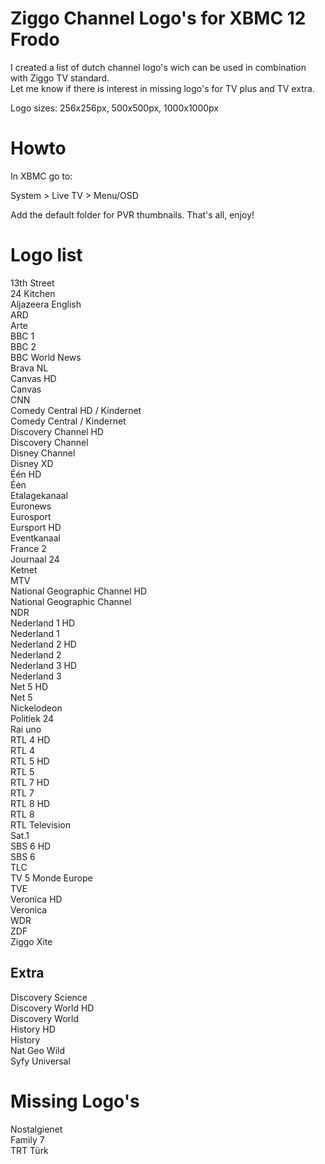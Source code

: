 Ziggo Channel Logo's for XBMC 12 Frodo
======================================
I created a list of dutch channel logo's wich can be used in combination with Ziggo TV standard.<br/>
Let me know if there is interest in missing logo's for TV plus and TV extra.

Logo sizes:
256x256px,
500x500px,
1000x1000px


Howto
=====
In XBMC go to:

  System > Live TV > Menu/OSD

Add the default folder for PVR thumbnails.
That's all, enjoy!


Logo list
=========
13th Street<br/>
24 Kitchen<br/>
Aljazeera English<br/>
ARD<br/>
Arte<br/>
BBC 1<br/>
BBC 2<br/>
BBC World News<br/>
Brava NL<br/>
Canvas HD<br/>
Canvas<br/>
CNN<br/>
Comedy Central HD / Kindernet<br/>
Comedy Central / Kindernet<br/>
Discovery Channel HD<br/>
Discovery Channel<br/>
Disney Channel<br/>
Disney XD<br/>
Één HD<br/>
Één<br/>
Etalagekanaal<br/>
Euronews<br/>
Eurosport<br/>
Eursport HD<br/>
Eventkanaal<br/>
France 2<br/>
Journaal 24<br/>
Ketnet<br/>
MTV<br/>
National Geographic Channel HD<br/>
National Geographic Channel<br/>
NDR<br/>
Nederland 1 HD<br/>
Nederland 1<br/>
Nederland 2 HD<br/>
Nederland 2<br/>
Nederland 3 HD<br/>
Nederland 3<br/>
Net 5 HD<br/>
Net 5<br/>
Nickelodeon<br/>
Politiek 24<br/>
Rai uno<br/>
RTL 4 HD<br/>
RTL 4<br/>
RTL 5 HD<br/>
RTL 5<br/>
RTL 7 HD<br/>
RTL 7<br/>
RTL 8 HD<br/>
RTL 8<br/>
RTL Television<br/>
Sat.1<br/>
SBS 6 HD<br/>
SBS 6<br/>
TLC<br/>
TV 5 Monde Europe<br/>
TVE<br/>
Veronica HD<br/>
Veronica<br/>
WDR<br/>
ZDF<br/>
Ziggo Xite<br/>

Extra
-----
Discovery Science<br/>
Discovery World HD<br/>
Discovery World<br/>
History HD<br/>
History<br/>
Nat Geo Wild<br/>
Syfy Universal<br/>


Missing Logo's
==============
Nostalgienet<br/>
Family 7<br/>
TRT Türk<br/>

